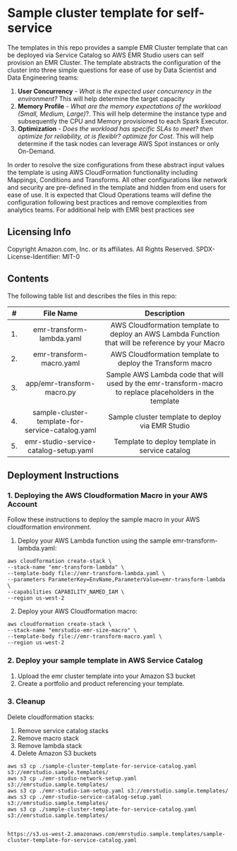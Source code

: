 # Sample cluster template for self-service

The templates in this repo provides a sample EMR Cluster template that can be deployed via Service Catalog so 
AWS EMR Studio users can self provision an EMR Cluster.  The template abstracts the configuration of the cluster into 
three simple questions for ease of use by Data Scientist and Data Engineering teams: 

1. **User Concurrency** - *What is the expected user concurrency in the environment?* 
This will help determine the target capacity
2. **Memory Profile** - *What are the memory expectations of the workload (Small, Medium, Large)*?. 
This will help determine the instance type and subsequently the CPU and Memory provisioned to each Spark Executor.
3. **Optimization** - *Does the workload has specific SLAs to meet? then optimize for reliability, ot is flexiblr? optimize for Cost*.
This will help determine if the task nodes can leverage AWS Spot instances or only On-Demand.

In order to resolve the size configurations from these abstract input values the template is using AWS CloudFormation 
functionality including Mappings, Conditions and Transforms. All other configurations like network and  security are pre-defined 
in the template and hidden from end users for ease of use. It is expected that Cloud Operations teams will define the configuration 
following best practices and remove complexities from analytics teams. For additional help with EMR best practices see

## Licensing Info
Copyright Amazon.com, Inc. or its affiliates. All Rights Reserved.
SPDX-License-Identifier: MIT-0

## Contents
The following table list and describes the files in this repo:

| # | File Name | Description  |
| :-: |:---:   | :-: |
| 1. | emr-transform-lambda.yaml | AWS Cloudformation template to deploy an AWS Lambda Function that will be reference by your Macro|
| 2. | emr-transform-macro.yaml | AWS Cloudformation template to deploy the Transform macro |
| 3. | app/emr-transform-macro.py | Sample AWS Lambda code that will used by the emr-transform-macro to replace placeholders in the template |
| 4. | sample-cluster-template-for-service-catalog.yaml | Sample cluster template to deploy via EMR Studio|
| 5. | emr-studio-service-catalog-setup.yaml | Template to deploy template in service catalog |

## Deployment Instructions

### 1. Deploying the AWS Cloudformation Macro in your AWS Account

Follow these instructions to deploy the sample macro in your AWS cloudformation environment. 

1. Deploy your AWS Lambda function using the sample emr-transform-lambda.yaml:

```
aws cloudformation create-stack \
--stack-name "emr-transform-lambda" \
--template-body file://emr-transform-lambda.yaml \
--parameters ParameterKey=EnvName,ParameterValue=emr-transform-lambda \
--capabilities CAPABILITY_NAMED_IAM \
--region us-west-2

```

2. Deploy your AWS Cloudformation macro:

```
aws cloudformation create-stack \
--stack-name "emrstudio-emr-size-macro" \
--template-body file://emr-transform-macro.yaml \
--region us-west-2
```

### 2. Deploy your sample template in AWS Service Catalog

1. Upload the emr cluster template into your Amazon S3 bucket
2. Create a portfolio and product referencing your template.

### 3. Cleanup

Delete cloudformation stacks:
1. Remove service catalog stacks
2. Remove macro stack
3. Remove lambda stack
4. Delete Amazon S3 buckets


```
aws s3 cp ./sample-cluster-template-for-service-catalog.yaml s3://emrstudio.sample.templates/
aws s3 cp ./emr-studio-network-setup.yaml s3://emrstudio.sample.templates/
aws s3 cp ./emr-studio-iam-setup.yaml s3://emrstudio.sample.templates/
aws s3 cp ./emr-studio-service-catalog-setup.yaml s3://emrstudio.sample.templates/
aws s3 cp ./sample-cluster-template-for-service-catalog.yaml s3://emrstudio.sample.templates/


https://s3.us-west-2.amazonaws.com/emrstudio.sample.templates/sample-cluster-template-for-service-catalog.yaml
```
 